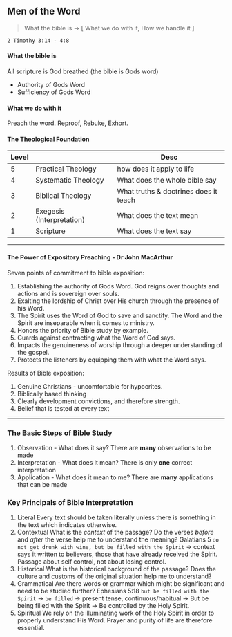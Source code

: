## Men of the Word

> What the bible is -> [ What we do with it, How we handle it ]

`2 Timothy 3:14 - 4:8`

#### What the bible is
All scripture is God breathed (the bible is Gods word)
- Authority of Gods Word
- Sufficiency of Gods Word

#### What we do with it
Preach the word. Reproof, Rebuke, Exhort.

#### The Theological Foundation

Level            |              |      Desc
------------ | ------------- | -------------
 5 | Practical Theology | how does it apply to life
 4 | Systematic Theology | What does the whole bible say
 3 | Biblical Theology | What truths & doctrines does it teach
 2 | Exegesis (Interpretation) |  What does the text mean
 1 | Scripture | What does the text say

----

#### The Power of Expository Preaching - Dr John MacArthur
Seven points of commitment to bible exposition:

1. Establishing the authority of Gods Word. God reigns over thoughts and actions and is sovereign over souls.
2. Exalting the lordship of Christ over His church through the presence of his Word.
3. The Spirit uses the Word of God to save and sanctify. The Word and the Spirit are inseparable when it comes to ministry.
4. Honors the priority of Bible study by example.
5. Guards against contracting what the Word of God says.
6. Impacts the genuineness of worship through a deeper understanding of the gospel.
7. Protects the listeners by equipping them with what the Word says.

Results of Bible exposition:

1. Genuine Christians - uncomfortable for hypocrites.
2. Biblically based thinking
3. Clearly development convictions, and therefore strength.
4. Belief that is tested at every text

----

### The Basic Steps of Bible Study

1. Observation - What does it say?
  There are **many** observations to be made
2. Interpretation - What does it mean?
  There is only **one** correct interpretation
3. Application - What does it mean to me?
  There are **many** applications that can be made

### Key Principals of Bible Interpretation

1. Literal
  Every text should be taken literally unless there is something in the text which indicates otherwise.
2. Contextual
  What is the *context* of the passage? Do the verses *before* and *after* the verse help me to understand the meaning?
  Galatians 5 `do not get drunk with wine, but be filled with the Spirit` -> context says it written to believers, those that have already received the Spirit. Passage about self control, not about losing control.
3. Historical
  What is the historical background of the passage? Does the culture and customs of the original situation help me to understand?
4. Grammatical
  Are there words or grammar which might be significant and need to be studied further?
  Ephesians 5:18 `but be filled with the Spirit` -> `be filled` -> present tense, continuous/habitual -> But be being filled with the Spirit -> Be controlled by the Holy Spirit.
5. Spiritual
  We rely on the illuminating work of the Holy Spirit in order to properly understand His Word. Prayer and purity of life are therefore essential.




